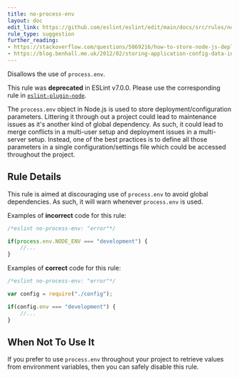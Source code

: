 ```yaml
---
title: no-process-env
layout: doc
edit_link: https://github.com/eslint/eslint/edit/main/docs/src/rules/no-process-env.md
rule_type: suggestion
further_reading:
- https://stackoverflow.com/questions/5869216/how-to-store-node-js-deployment-settings-configuration-files
- https://blog.benhall.me.uk/2012/02/storing-application-config-data-in/
---
```


Disallows the use of `process.env`.

This rule was **deprecated** in ESLint v7.0.0. Please use the corresponding rule in [`eslint-plugin-node`](https://github.com/mysticatea/eslint-plugin-node).

The `process.env` object in Node.js is used to store deployment/configuration parameters. Littering it through out a project could lead to maintenance issues as it's another kind of global dependency. As such, it could lead to merge conflicts in a multi-user setup and deployment issues in a multi-server setup. Instead, one of the best practices is to define all those parameters in a single configuration/settings file which could be accessed throughout the project.

## Rule Details

This rule is aimed at discouraging use of `process.env` to avoid global dependencies. As such, it will warn whenever `process.env` is used.

Examples of **incorrect** code for this rule:

```js
/*eslint no-process-env: "error"*/

if(process.env.NODE_ENV === "development") {
    //...
}
```

Examples of **correct** code for this rule:

```js
/*eslint no-process-env: "error"*/

var config = require("./config");

if(config.env === "development") {
    //...
}
```

## When Not To Use It

If you prefer to use `process.env` throughout your project to retrieve values from environment variables, then you can safely disable this rule.
